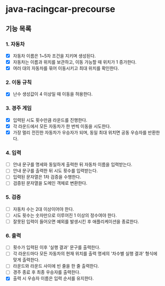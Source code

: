 # java-racingcar-precourse

## 기능 목록

### 1. 자동차
- [x] 자동차 이름은 1~5자 조건을 지키며 생성된다.
- [x] 자동차는 이름과 위치를 보관하고, 이동 가능할 때 위치가 1 증가한다.
- [x] 여러 대의 자동차를 묶어 이동시키고 최대 위치를 확인한다.

### 2. 이동 규칙
- [x] 난수 생성값이 4 이상일 때 이동을 허용한다.

### 3. 경주 게임
- [x] 입력된 시도 횟수만큼 라운드를 진행한다.
- [x] 각 라운드에서 모든 자동차가 한 번씩 이동을 시도한다.
- [x] 가장 멀리 전진한 자동차가 우승자가 되며, 동일 최대 위치면 공동 우승자를 반환한다.

### 4. 입력
- [ ] 안내 문구를 명세와 동일하게 출력한 뒤 자동차 이름을 입력받는다.
- [ ] 안내 문구를 출력한 뒤 시도 횟수를 입력받는다.
- [ ] 입력된 문자열은 1차 검증을 수행한다.
- [ ] 검증된 문자열을 도메인 객체로 변환한다.

### 5. 검증
- [ ] 자동차 수는 2대 이상이어야 한다.
- [ ] 시도 횟수는 숫자만으로 이루어진 1 이상의 정수여야 한다.
- [ ] 잘못된 입력이 들어오면 예외를 발생시킨 후 애플리케이션을 종료한다.

### 6. 출력
- [ ] 횟수가 입력된 이후 '실행 결과' 문구를 출력한다.
- [ ] 각 라운드마다 모든 자동차의 현재 위치를 출력 명세의 '차수별 실행 결과' 형식에 맞게 출력한다.
- [ ] 라운드와 라운드 사이에 빈 줄을 한 줄 출력한다.
- [ ] 경주 종료 후 최종 우승자를 출력한다.
- [x] 출력 시 우승자 이름은 입력 순서를 유지한다.
